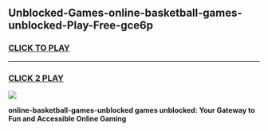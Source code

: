 
## Unblocked-Games-online-basketball-games-unblocked-Play-Free-gce6p
<h3>
<a href="https://premium76.site?title=online-basketball-games-unblocked&ref=22A">CLICK TO PLAY</a></h3>
<hr>

<h3>
<a href="https://premium76.site?title=online-basketball-games-unblocked&ref=22A">CLICK 2 PLAY</a>
  
</h3>

<a href="https://premium76.site?title=online-basketball-games-unblocked&ref=22A"><img src="https://clearcache.store/games.png"></a>


**online-basketball-games-unblocked games unblocked: Your Gateway to Fun and Accessible Online Gaming**
